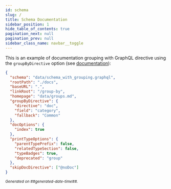 ```yaml
---
id: schema
slug: /
title: Schema Documentation
sidebar_position: 1
hide_table_of_contents: true
pagination_next: null
pagination_prev: null
sidebar_class_name: navbar__toggle
---
```


This is an example of documentation grouping with GraphQL directive using the `groupByDirective` option (see [documentation](/docs/advanced/group-by-directive)):

```json
{
  "schema": "data/schema_with_grouping.graphql",
  "rootPath": "./docs",
  "baseURL": ".",
  "linkRoot": "/group-by",
  "homepage": "data/groups.md",
  "groupByDirective": {
    "directive": "doc",
    "field": "category",
    "fallback": "Common"
  },
  "docOptions": {
    "index": true
  },
  "printTypeOptions": {
    "parentTypePrefix": false,
    "relatedTypeSection": false,
    "typeBadges": true,
    "deprecated": "group"
  },
  "skipDocDirective": ["@noDoc"]
}
```

<small><i>Generated on ##generated-date-time##.</i></small>
